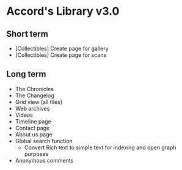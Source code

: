 # Accord's Library v3.0

## Short term

- [Collectibles] Create page for gallery
- [Collectibles] Create page for scans

## Long term

- The Chronicles
- The Changelog
- Grid view (all files)
- Web archives
- Videos
- Timeline page
- Contact page
- About us page
- Global search function
  - Convert Rich text to simple text for indexing and open graph purposes
- Anonymous comments
